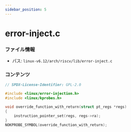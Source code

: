 ```yaml
---
sidebar_position: 5
---
```

# error-inject.c

### ファイル情報

- パス: `linux-v6.12/arch/riscv/lib/error-inject.c`

### コンテンツ

```c
// SPDX-License-Identifier: GPL-2.0

#include <linux/error-injection.h>
#include <linux/kprobes.h>

void override_function_with_return(struct pt_regs *regs)
{
	instruction_pointer_set(regs, regs->ra);
}
NOKPROBE_SYMBOL(override_function_with_return);

```
